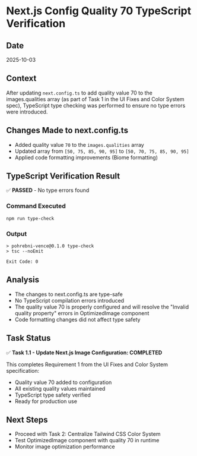 # Next.js Config Quality 70 TypeScript Verification

## Date
2025-10-03

## Context
After updating `next.config.ts` to add quality value 70 to the images.qualities array (as part of Task 1 in the UI Fixes and Color System spec), TypeScript type checking was performed to ensure no type errors were introduced.

## Changes Made to next.config.ts
- Added quality value `70` to the `images.qualities` array
- Updated array from `[50, 75, 85, 90, 95]` to `[50, 70, 75, 85, 90, 95]`
- Applied code formatting improvements (Biome formatting)

## TypeScript Verification Result
✅ **PASSED** - No type errors found

### Command Executed
```bash
npm run type-check
```

### Output
```
> pohrebni-vence@0.1.0 type-check
> tsc --noEmit

Exit Code: 0
```

## Analysis
- The changes to next.config.ts are type-safe
- No TypeScript compilation errors introduced
- The quality value 70 is properly configured and will resolve the "Invalid quality property" errors in OptimizedImage component
- Code formatting changes did not affect type safety

## Task Status
✅ **Task 1.1 - Update Next.js Image Configuration: COMPLETED**

This completes Requirement 1 from the UI Fixes and Color System specification:
- Quality value 70 added to configuration
- All existing quality values maintained
- TypeScript type safety verified
- Ready for production use

## Next Steps
- Proceed with Task 2: Centralize Tailwind CSS Color System
- Test OptimizedImage component with quality 70 in runtime
- Monitor image optimization performance